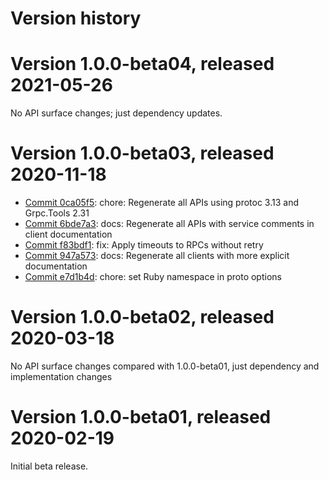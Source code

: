 # Version history

# Version 1.0.0-beta04, released 2021-05-26

No API surface changes; just dependency updates.

# Version 1.0.0-beta03, released 2020-11-18

- [Commit 0ca05f5](https://github.com/googleapis/google-cloud-dotnet/commit/0ca05f5): chore: Regenerate all APIs using protoc 3.13 and Grpc.Tools 2.31
- [Commit 6bde7a3](https://github.com/googleapis/google-cloud-dotnet/commit/6bde7a3): docs: Regenerate all APIs with service comments in client documentation
- [Commit f83bdf1](https://github.com/googleapis/google-cloud-dotnet/commit/f83bdf1): fix: Apply timeouts to RPCs without retry
- [Commit 947a573](https://github.com/googleapis/google-cloud-dotnet/commit/947a573): docs: Regenerate all clients with more explicit documentation
- [Commit e7d1b4d](https://github.com/googleapis/google-cloud-dotnet/commit/e7d1b4d): chore: set Ruby namespace in proto options

# Version 1.0.0-beta02, released 2020-03-18

No API surface changes compared with 1.0.0-beta01, just dependency
and implementation changes

# Version 1.0.0-beta01, released 2020-02-19

Initial beta release.
